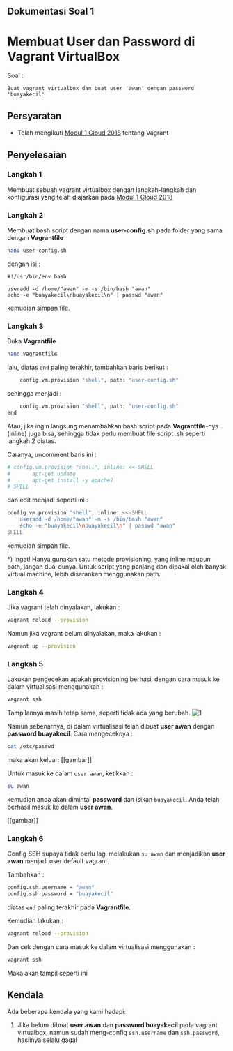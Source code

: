 ## Dokumentasi Soal 1
# Membuat User dan Password di Vagrant VirtualBox

Soal :
```
Buat vagrant virtualbox dan buat user 'awan' dengan password 'buayakecil'
```
## Persyaratan
* Telah mengikuti [Modul 1 Cloud 2018](https://github.com/fathoniadi/cloud-2018/tree/master/vagrant "Modul 1 Cloud 2018") tentang Vagrant
## Penyelesaian
### **Langkah 1**
Membuat sebuah vagrant virtualbox dengan langkah-langkah dan konfigurasi yang telah diajarkan pada [Modul 1 Cloud 2018](https://github.com/fathoniadi/cloud-2018/tree/master/vagrant "Modul 1 Cloud 2018")

### **Langkah 2**
Membuat bash script dengan nama **user-config.sh** pada folder yang sama dengan **Vagrantfile**
```bash
nano user-config.sh
```
dengan isi :
```
#!/usr/bin/env bash

useradd -d /home/"awan" -m -s /bin/bash "awan"
echo -e "buayakecil\nbuayakecil\n" | passwd "awan"
```
kemudian simpan file.

### **Langkah 3**
Buka **Vagrantfile**
```bash
nano Vagrantfile
```
lalu, diatas ```end``` paling terakhir, tambahkan baris berikut :
```bash
    config.vm.provision "shell", path: "user-config.sh"
 ```
sehingga menjadi :
```bash
    config.vm.provision "shell", path: "user-config.sh"
end
 ```

Atau, jika ingin langsung menambahkan bash script pada **Vagrantfile**-nya (inline) juga bisa, sehingga tidak perlu membuat file script .sh seperti langkah 2 diatas.

Caranya, uncomment baris ini :
```bash
# config.vm.provision "shell", inline: <<-SHELL
#   	apt-get update
#   	apt-get install -y apache2
# SHELL
```
dan edit menjadi seperti ini :
```bash
config.vm.provision "shell", inline: <<-SHELL
    useradd -d /home/"awan" -m -s /bin/bash "awan"
    echo -e "buayakecil\nbuayakecil\n" | passwd "awan"
SHELL
```
kemudian simpan file.

*) Ingat! Hanya gunakan satu metode provisioning, yang inline maupun path, jangan dua-dunya. Untuk script yang panjang dan dipakai oleh banyak virtual machine, lebih disarankan menggunakan path.

### **Langkah 4**
Jika vagrant telah dinyalakan, lakukan :
```bash
vagrant reload --provision
```
Namun jika vagrant belum dinyalakan, maka lakukan :
```bash
vagrant up --provision
```

### **Langkah 5**
Lakukan pengecekan apakah provisioning berhasil dengan cara masuk ke dalam virtualisasi menggunakan :
```bash
vagrant ssh
```
Tampilannya masih tetap sama, seperti tidak ada yang berubah.
![1](/soal1/1.png)

Namun sebenarnya, di dalam virtualisasi telah dibuat **user awan** dengan **password buayakecil**. Cara mengeceknya :
```bash
cat /etc/passwd
```
maka akan keluar:
[[gambar]]

Untuk masuk ke dalam ```user awan```, ketikkan :
```bash
su awan
```
kemudian anda akan dimintai **password** dan isikan ```buayakecil```. Anda telah berhasil masuk ke dalam **user awan**.

[[gambar]]

### **Langkah 6**
Config SSH supaya tidak perlu lagi melakukan ```su awan``` dan menjadikan **user awan** menjadi user default vagrant.

Tambahkan :
```bash
config.ssh.username = "awan"
config.ssh.password = "buayakecil"
```
diatas ```end``` paling terakhir pada **Vagrantfile**.

Kemudian lakukan :
```bash
vagrant reload --provision
```
Dan cek dengan cara masuk ke dalam virtualisasi menggunakan :
```bash
vagrant ssh
```

Maka akan tampil seperti ini 



## Kendala
Ada beberapa kendala yang kami hadapi:

1. Jika belum dibuat **user awan** dan **password buayakecil** pada vagrant virtualbox, namun sudah meng-config ```ssh.username``` dan ```ssh.password```, hasilnya selalu gagal
